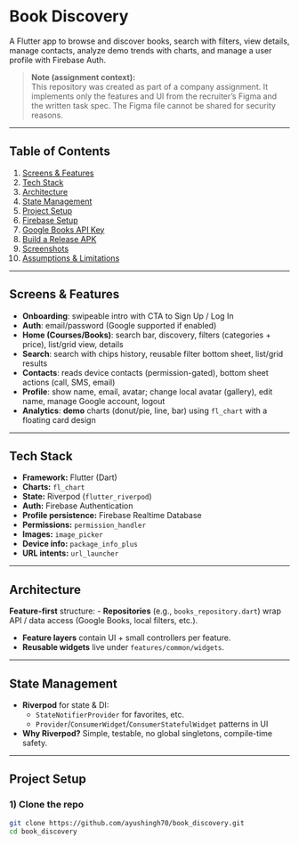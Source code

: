 # Book Discovery

A Flutter app to browse and discover books, search with filters, view details, manage contacts, analyze demo trends with charts, and manage a user profile with Firebase Auth.

> **Note (assignment context):**  
> This repository was created as part of a company assignment. It implements only the features and UI from the recruiter’s Figma and the written task spec. The Figma file cannot be shared for security reasons.

---

## Table of Contents

1. [Screens & Features](#screens--features)  
2. [Tech Stack](#tech-stack)  
3. [Architecture](#architecture)  
4. [State Management](#state-management)  
5. [Project Setup](#project-setup)  
6. [Firebase Setup](#firebase-setup)  
7. [Google Books API Key](#google-books-api-key)  
8. [Build a Release APK](#build-a-release-apk)  
9. [Screenshots](#screenshots)  
10. [Assumptions & Limitations](#assumptions--limitations)

---

## Screens & Features

- **Onboarding**: swipeable intro with CTA to Sign Up / Log In  
- **Auth**: email/password (Google supported if enabled)  
- **Home (Courses/Books)**: search bar, discovery, filters (categories + price), list/grid view, details  
- **Search**: search with chips history, reusable filter bottom sheet, list/grid results  
- **Contacts**: reads device contacts (permission-gated), bottom sheet actions (call, SMS, email)  
- **Profile**: show name, email, avatar; change local avatar (gallery), edit name, manage Google account, logout  
- **Analytics**: **demo** charts (donut/pie, line, bar) using `fl_chart` with a floating card design

---

## Tech Stack

- **Framework:** Flutter (Dart)
- **Charts:** `fl_chart`
- **State:** Riverpod (`flutter_riverpod`)
- **Auth:** Firebase Authentication
- **Profile persistence:** Firebase Realtime Database
- **Permissions:** `permission_handler`
- **Images:** `image_picker`
- **Device info:** `package_info_plus`
- **URL intents:** `url_launcher`

---

## Architecture

**Feature-first** structure: - 
**Repositories** (e.g., `books_repository.dart`) wrap API / data access (Google Books, local filters, etc.).  
- **Feature layers** contain UI + small controllers per feature.  
- **Reusable widgets** live under `features/common/widgets`.

---

## State Management

- **Riverpod** for state & DI:
  - `StateNotifierProvider` for favorites, etc.
  - `Provider`/`ConsumerWidget`/`ConsumerStatefulWidget` patterns in UI
- **Why Riverpod?** Simple, testable, no global singletons, compile-time safety.

---

## Project Setup

### 1) Clone the repo

```bash
git clone https://github.com/ayushingh70/book_discovery.git
cd book_discovery
